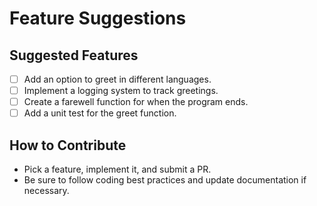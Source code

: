 # Feature Suggestions

## Suggested Features
- [ ] Add an option to greet in different languages.
- [ ] Implement a logging system to track greetings.
- [ ] Create a farewell function for when the program ends.
- [ ] Add a unit test for the greet function.

## How to Contribute
- Pick a feature, implement it, and submit a PR.
- Be sure to follow coding best practices and update documentation if necessary.
